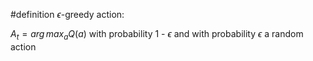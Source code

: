 #definition 
$\epsilon$-greedy action:

$A_t = arg\,max_a Q(a)$ with probability 1 - $\epsilon$
and with probability $\epsilon$ a random action 
